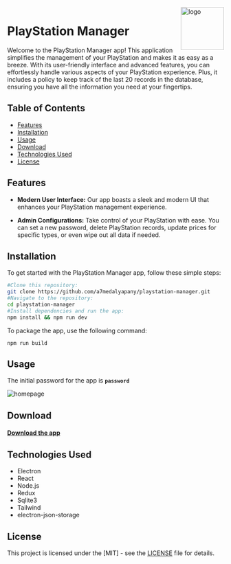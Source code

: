 <img src="https://github.com/a7medalyapany/playstation-manager/assets/103336732/c891b0e0-670b-4627-82ca-cb33ee1bae3e" alt="logo" height="100" align="right">

# PlayStation Manager

Welcome to the PlayStation Manager app! This application simplifies the management of your PlayStation and makes it as easy as a breeze. With its user-friendly interface and advanced features, you can effortlessly handle various aspects of your PlayStation experience. Plus, it includes a policy to keep track of the last 20 records in the database, ensuring you have all the information you need at your fingertips.

## Table of Contents

- [Features](#features)
- [Installation](#installation)
- [Usage](#usage)
- [Download](#download)
- [Technologies Used](#technologies-used)
- [License](#license)

## Features

- **Modern User Interface:** Our app boasts a sleek and modern UI that enhances your PlayStation management experience.

- **Admin Configurations:** Take control of your PlayStation with ease. You can set a new password, delete PlayStation records, update prices for specific types, or even wipe out all data if needed.

## Installation

To get started with the PlayStation Manager app, follow these simple steps:

```bash
#Clone this repository:
git clone https://github.com/a7medalyapany/playstation-manager.git
#Navigate to the repository:
cd playstation-manager
#Install dependencies and run the app:
npm install && npm run dev
```

To package the app, use the following command:

```shell
npm run build
```

## Usage

The initial password for the app is **`password`**

![homepage](https://github.com/a7medalyapany/playstation-manager/assets/103336732/1b58382b-35b3-48e3-ae9f-98f3a33b9e1c)


## Download

#### [Download the app](https://github.com/a7medalyapany/playstation-manager/releases/tag/v1.0)

## Technologies Used

- Electron
- React
- Node.js
- Redux
- Sqlite3
- Tailwind
- electron-json-storage

## License

This project is licensed under the [MIT] - see the [LICENSE](LICENSE) file for details.
